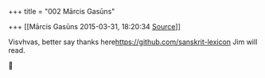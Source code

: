 +++
title = "002 Mārcis Gasūns"

+++
[[Mārcis Gasūns	2015-03-31, 18:20:34 [Source](https://groups.google.com/g/samskrita/c/saXSBykJ2hw)]]



Visvhvas, better say thanks here<https://github.com/sanskrit-lexicon> Jim will read.



